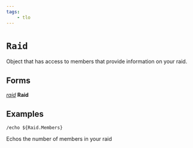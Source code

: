 ```yaml
---
tags:
    - tlo
---
```

# `Raid`

Object that has access to members that provide information on your raid.

## Forms

[_raid_](../data-types/datatype-raid.md) **Raid**


## Examples

`/echo ${Raid.Members}`

Echos the number of members in your raid
